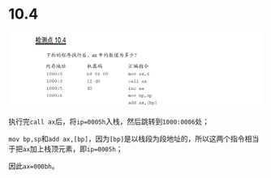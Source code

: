 # 10.4

![image-20250405222503515](image-20250405222503515.png)

执行完`call ax`后，将`ip=0005h`入栈，然后跳转到`1000:0006`处；

`mov bp,sp`和`add ax,[bp]`，因为`[bp]`是以栈段为段地址的，所以这两个指令相当于把`ax`加上栈顶元素，即`ip=0005h`；

因此`ax=000bh`。